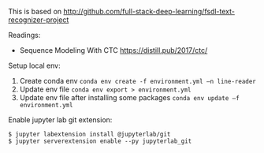 This is based on http://github.com/full-stack-deep-learning/fsdl-text-recognizer-project

Readings:
- Sequence Modeling With CTC https://distill.pub/2017/ctc/

Setup local env:
1. Create conda env `conda env create -f environment.yml –n line-reader`
2. Update env file `conda env export > environment.yml`
3. Update env file after installing some packages `conda env update –f environment.yml`

Enable jupyter lab git extension:
```
$ jupyter labextension install @jupyterlab/git
$ jupyter serverextension enable --py jupyterlab_git
```









